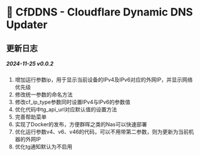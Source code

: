 # 🌟 CfDDNS - Cloudflare Dynamic DNS Updater

## 更新日志
##### 2024-11-25 v0.0.2
1. 增加运行参数ip，用于显示当前设备的IPv4及IPv6对应的外网IP，并显示网络优先级
2. 修改统一参数的命名方法
3. 修改cf_ip_type参数同时设置IPv4与IPv6的参数值
4. 优化代码中tg_api_url对应默认值的设置方法
5. 完善帮助菜单
6. 实现了Docker的发布，方便群晖之类的Nas可以快速部署
7. 优化运行参数v4、v6、v46的代码，可以不用带第二参数，则为更新为当前机器的外网IP
8. 优化tg通知默认为不启用
